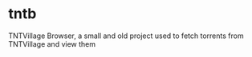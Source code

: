# tntb
TNTVillage Browser, a small and old project used to fetch torrents from TNTVillage and view them
